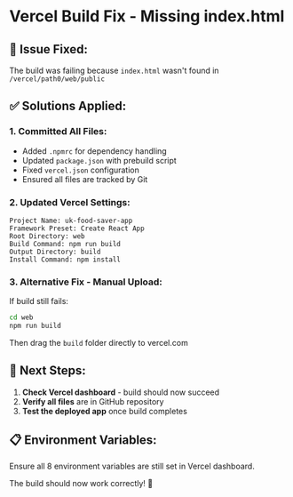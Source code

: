 # Vercel Build Fix - Missing index.html

## 🔧 **Issue Fixed:**
The build was failing because `index.html` wasn't found in `/vercel/path0/web/public`

## ✅ **Solutions Applied:**

### **1. Committed All Files:**
- Added `.npmrc` for dependency handling
- Updated `package.json` with prebuild script
- Fixed `vercel.json` configuration
- Ensured all files are tracked by Git

### **2. Updated Vercel Settings:**
```
Project Name: uk-food-saver-app
Framework Preset: Create React App
Root Directory: web
Build Command: npm run build
Output Directory: build
Install Command: npm install
```

### **3. Alternative Fix - Manual Upload:**
If build still fails:
```bash
cd web
npm run build
```
Then drag the `build` folder directly to vercel.com

## 🚀 **Next Steps:**
1. **Check Vercel dashboard** - build should now succeed
2. **Verify all files** are in GitHub repository
3. **Test the deployed app** once build completes

## 📋 **Environment Variables:**
Ensure all 8 environment variables are still set in Vercel dashboard.

The build should now work correctly! 🌱